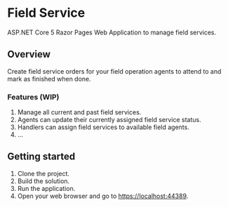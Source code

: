 # Field Service

ASP.NET Core 5 Razor Pages Web Application to manage field services.

## Overview

Create field service orders for your field operation agents to attend to and mark as finished when done.

### Features (WIP)

1.	Manage all current and past field services.
2.	Agents can update their currently assigned field service status.
3.	Handlers can assign field services to available field agents.
4.	...

## Getting started

1. Clone the project.
1. Build the solution.
1. Run the application.
1. Open your web browser and go to <https://localhost:44389>.
